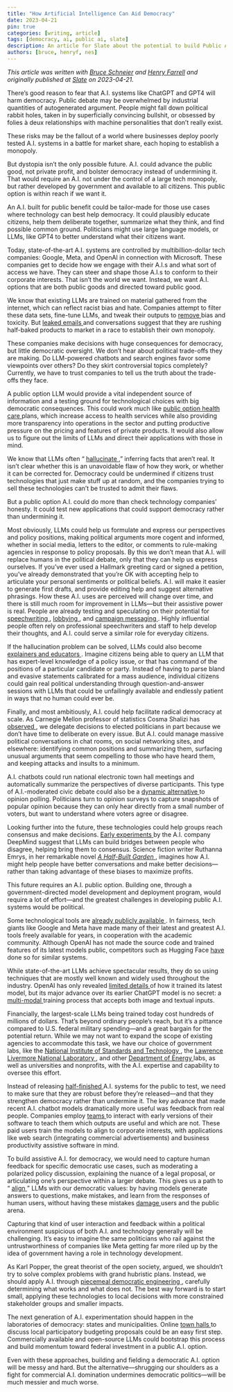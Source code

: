 ```yaml
---
title: "How Artificial Intelligence Can Aid Democracy"
date: 2023-04-21
pin: true
categories: [writing, article]
tags: [democracy, ai, public ai, slate]
description: An article for Slate about the potential to build Public AI that advances rather than harms democracy.
authors: [bruce, henryf, nes]
---
```


*This article was written with [Bruce Schneier](https://www.schneier.com) and [Henry Farrell](https://henryfarrell.net) and originally published at [Slate](https://slate.com/technology/2023/04/ai-public-option.html) on 2023-04-21.*

<p>
	There&rsquo;s good reason to fear that A.I. systems like ChatGPT and GPT4 will harm democracy. Public debate may be overwhelmed by industrial quantities of autogenerated argument. People might fall down political rabbit holes, taken in by superficially convincing bullshit, or obsessed by folies &agrave; deux relationships with machine personalities that don&rsquo;t really exist.
</p>
<p>
	These risks may be the fallout of a world where businesses deploy poorly tested A.I. systems in a battle for market share, each hoping to establish a monopoly.
</p>
<p>
	But dystopia isn&rsquo;t the only possible future. A.I. could advance the public good, not private profit, and bolster democracy instead of undermining it. That would require an A.I. not under the control of a large tech monopoly, but rather developed by government and available to all citizens. This public option is within reach if we want it.
</p>
<p>
	An A.I. built for public benefit could be tailor-made for those use cases where technology can best help democracy. It could plausibly educate citizens, help them deliberate together, summarize what they think, and find possible common ground. Politicians might use large language models, or LLMs, like GPT4 to better understand what their citizens want.
</p>
<p>
	Today, state-of-the-art A.I. systems are controlled by multibillion-dollar tech companies: Google, Meta, and OpenAI in connection with Microsoft. These companies get to decide how we engage with their A.I.s and what sort of access we have. They can steer and shape those A.I.s to conform to their corporate interests. That isn&rsquo;t the world we want. Instead, we want A.I. options that are both public goods and directed toward public good.
</p>
<p>
	We know that existing LLMs are trained on material gathered from the internet, which can reflect racist bias and hate. Companies attempt to filter these data sets, fine-tune LLMs, and tweak their outputs to
	<a href="https://wandb.ai/ayush-thakur/Intro-RLAIF/reports/An-Introduction-to-Training-LLMs-Using-Reinforcement-Learning-From-Human-Feedback-RLHF---VmlldzozMzYyNjcy">
		 remove
	</a>
	 bias and toxicity. But
	<a href="https://www.nytimes.com/2023/04/07/technology/ai-chatbots-google-microsoft.html">
		 leaked emails
	</a>
	 and conversations suggest that they are rushing half-baked products to market in a race to establish their own monopoly.
</p>
<p>
	These companies make decisions with huge consequences for democracy, but little democratic oversight. We don&rsquo;t hear about political trade-offs they are making. Do LLM-powered chatbots and search engines favor some viewpoints over others? Do they skirt controversial topics completely? Currently, we have to trust companies to tell us the truth about the trade-offs they face.
</p>
<p>
	A public option LLM would provide a vital independent source of information and a testing ground for technological choices with big democratic consequences. This could work much like
	<a href="https://www.brookings.edu/essay/designing-a-public-option-that-would-reduce-health-care-provider-prices/">
		 public option health care
	</a>
	 plans, which increase access to health services while also providing more transparency into operations in the sector and putting productive pressure on the pricing and features of private products. It would also allow us to figure out the limits of LLMs and direct their applications with those in mind.
</p>
<p>
	We know that LLMs often &ldquo;
	<a href="https://www.nytimes.com/2023/03/29/technology/ai-chatbots-hallucinations.html">
		 hallucinate
	</a>
	 ,&rdquo; inferring facts that aren&rsquo;t real. It isn&rsquo;t clear whether this is an unavoidable flaw of how they work, or whether it can be corrected for. Democracy could be undermined if citizens trust technologies that just make stuff up at random, and the companies trying to sell these technologies can&rsquo;t be trusted to admit their flaws.
</p>
<p>
	But a public option A.I. could do more than check technology companies&rsquo; honesty. It could test new applications that could support democracy rather than undermining it.
</p>
<p>
	Most obviously, LLMs could help us formulate and express our perspectives and policy positions, making political arguments more cogent and informed, whether in social media, letters to the editor, or comments to rule-making agencies in response to policy proposals. By this we don&rsquo;t mean that A.I. will replace humans in the political debate, only that they can help us express ourselves. If you&rsquo;ve ever used a Hallmark greeting card or signed a petition, you&rsquo;ve already&nbsp;demonstrated that you&rsquo;re OK with accepting help to articulate your personal sentiments or political beliefs. A.I. will make it easier to generate first drafts, and provide editing help and suggest alternative phrasings. How these A.I. uses are perceived will change over time, and there is still much room for improvement in LLMs&mdash;but their assistive power is real. People are already testing and speculating on their potential for
	<a href="https://fortune.com/2023/02/02/rich-powerful-can-writers-be-replaced-chatgpt/">
		 speechwriting
	</a>
	 ,
	<a href="https://law.stanford.edu/2023/01/06/large-language-models-as-lobbyists/">
		 lobbying
	</a>
	 , and
	<a href="https://thoughtfulcampaigner.org/2023/03/29/chatgpt-a-revolutionary-tool-for-political-communication-and-influence/">
		 campaign messaging
	</a>
	 . Highly influential people often rely on professional speechwriters and staff to help develop their thoughts, and A.I. could serve a similar role for everyday citizens.
</p>
<p>
	If the hallucination problem can be solved, LLMs could also become
	<a href="https://blog.khanacademy.org/harnessing-ai-so-that-all-students-benefit-a-nonprofit-approach-for-equal-access/">
		 explainers and educators
	</a>
	 . Imagine citizens being able to query an LLM that has expert-level knowledge of a policy issue, or that has command of the positions of a particular candidate or party. Instead of having to parse bland and evasive statements calibrated for a mass audience, individual citizens could gain real political understanding through question-and-answer sessions with LLMs that could be unfailingly available and endlessly patient in ways that no human could ever be.
</p>
<p>
	Finally, and most ambitiously, A.I. could help facilitate radical democracy at scale. As Carnegie Mellon professor of statistics Cosma Shalizi has
	<a href="https://bactra.org/notebooks/democracy.html">
		 observed
	</a>
	 , we delegate decisions to elected politicians in part because we don&rsquo;t have time to deliberate on every issue. But A.I. could manage massive political conversations in chat rooms, on social networking sites, and elsewhere: identifying common positions and summarizing them, surfacing unusual arguments that seem compelling to those who have heard them, and keeping attacks and insults to a minimum.
</p>
<p>
	A.I. chatbots could run national electronic town hall meetings and automatically summarize the perspectives of diverse participants. This type of A.I.-moderated civic debate could also be a
	<a href="https://www.cambridge.org/core/journals/political-analysis/article/out-of-one-many-using-language-models-to-simulate-human-samples/035D7C8A55B237942FB6DBAD7CAA4E49">
		 dynamic alternative
	</a>
	 to opinion polling. Politicians turn to opinion surveys to capture snapshots of popular opinion because they can only hear directly from a small number of voters, but want to understand where voters agree or disagree.
</p>
<p>
	Looking further into the future, these technologies could help groups reach consensus and make decisions.
	<a href="https://arxiv.org/abs/2211.15006">
		 Early experiments
	</a>
	 by the A.I. company DeepMind suggest that LLMs can build bridges between people who disagree, helping bring them to consensus. Science fiction writer Ruthanna Emrys, in her remarkable novel
	<a href="https://www.amazon.com/Half-Built-Garden-Ruthanna-Emrys-ebook/dp/B09CNDZSYK/?tag=slatmaga-20">
		<em>
			 A Half-Built Garden
		</em>
	</a>
	 , imagines how A.I. might help people have better conversations and make better decisions&mdash;rather than taking advantage of these biases to maximize profits.
</p>
<p>
	This future requires an A.I. public option. Building one, through a government-directed model development and deployment program, would require a lot of effort&mdash;and the greatest challenges in developing public A.I. systems would be political.
</p>
<p>
	Some technological tools are
	<a href="https://about.fb.com/news/2022/09/pytorch-foundation-to-accelerate-progress-in-ai-research/">
		 already
	</a>
	<a href="https://blog.tensorflow.org/2019/09/tensorflow-20-is-now-available.html">
		 publicly
	</a>
	<a href="https://venturebeat.com/ai/hugging-face-aws-partner-on-open-source-machine-learning-amidst-ai-arms-race/">
		 available
	</a>
	 . In fairness, tech giants like Google and Meta have made many of their latest and greatest A.I. tools freely available for years, in cooperation with the academic community. Although OpenAI has not made the source code and trained features of its latest models public, competitors such as Hugging Face
	<a href="https://huggingface.co/bigscience/bloom">
		 have
	</a>
	 done so for similar systems.
</p>
<p>
	While state-of-the-art LLMs achieve spectacular results, they do so using techniques that are mostly well known and widely used throughout the industry. OpenAI has only revealed
	<a href="https://arxiv.org/abs/2303.08774">
		 limited details
	</a>
	 of how it trained its latest model, but its major advance over its earlier ChatGPT model is no secret: a
	<a href="https://www.technologyreview.com/2023/03/14/1069823/gpt-4-is-bigger-and-better-chatgpt-openai/">
		 multi-modal
	</a>
	 training process that accepts both image and textual inputs.
</p>
<p>
	Financially, the largest-scale LLMs being trained today cost hundreds of millions of dollars. That&rsquo;s beyond ordinary people&rsquo;s reach, but it&rsquo;s a pittance compared to U.S. federal military spending&mdash;and a great bargain for the potential return. While we may not want to expand the scope of existing agencies to accommodate this task, we have our choice of government labs, like the
	<a href="https://www.nist.gov/system/files/documents/2019/08/10/ai_standards_fedengagement_plan_9aug2019.pdf">
		 National Institute of Standards and Technology
	</a>
	 , the
	<a href="https://data-science.llnl.gov/">
		 Lawrence Livermore National Laboratory
	</a>
	 , and other
	<a href="https://www.forbes.com/sites/cognitiveworld/2020/07/28/the-us-department-of-energy-is-a-surprising-powerhouse-in-ai-an-interview-with-cheryl-ingstad-director-ai-and-technology-office-at-us-department-of-energy-doe/?sh=3c16ffe2f5e8">
		 Department of Energy
	</a>
	 labs, as well as universities and nonprofits, with the A.I. expertise and capability to oversee this effort.
</p>
<p>
	Instead of releasing
	<a href="https://www.nytimes.com/2023/04/07/technology/ai-chatbots-google-microsoft.html">
		 half-finished
	</a>
	 A.I. systems for the public to test, we need to make sure that they are robust before they&rsquo;re released&mdash;and that they strengthen democracy rather than undermine it. The key advance that made recent A.I. chatbot models dramatically more useful was feedback from real people. Companies employ
	<a href="https://openai.com/research/instruction-following">
		 teams
	</a>
	 to interact with early versions of their software to teach them which outputs are useful and which are not. These paid users train the models to align to corporate interests, with applications like web search (integrating commercial advertisements) and business productivity assistive software in mind.
</p>
<p>
	To build assistive A.I. for democracy, we would need to capture human feedback for specific democratic use cases, such as moderating a polarized policy discussion, explaining the nuance of a legal proposal, or articulating one&rsquo;s perspective within a larger debate. This gives us a path to &ldquo;
	<a href="https://openai.com/blog/our-approach-to-alignment-research">
		 align
	</a>
	 &rdquo; LLMs with our democratic values: by having models generate answers to questions, make mistakes, and learn from the responses of human users, without having these mistakes
	<a href="https://time.com/6247678/openai-chatgpt-kenya-workers/">
		 damage
	</a>
	 users and the public arena.
</p>
<p>
	Capturing that kind of user interaction and feedback within a political environment suspicious of both A.I. and technology generally will be challenging. It&rsquo;s easy to imagine the same politicians who rail against the untrustworthiness of companies like Meta getting far more riled up by the idea of government having a role in technology development.
</p>
<p>
	As Karl Popper, the great theorist of the open society, argued, we shouldn&rsquo;t try to solve complex problems with grand hubristic plans. Instead, we should apply A.I. through
	<a href="https://www.jstor.org/stable/j.ctt24hqxs">
		 piecemeal democratic engineering
	</a>
	 , carefully determining what works and what does not. The best way forward is to start small, applying these technologies to local decisions with more constrained stakeholder groups and smaller impacts.
</p>
<p>
	The next generation of A.I. experimentation should happen in the laboratories of democracy: states and municipalities. Online
	<a href="https://news.ucr.edu/articles/2018/10/01/future-town-hall-online">
		 town halls
	</a>
	 to discuss local participatory budgeting proposals could be an easy first step. Commercially available and open-source LLMs could bootstrap this process and build momentum toward federal investment in a public A.I. option.
</p>
<p>
	Even with these approaches, building and fielding a democratic A.I. option will be messy and hard. But the alternative&mdash;shrugging our shoulders as a fight for commercial A.I. domination undermines democratic politics&mdash;will be much messier and much&nbsp;worse.
</p>
